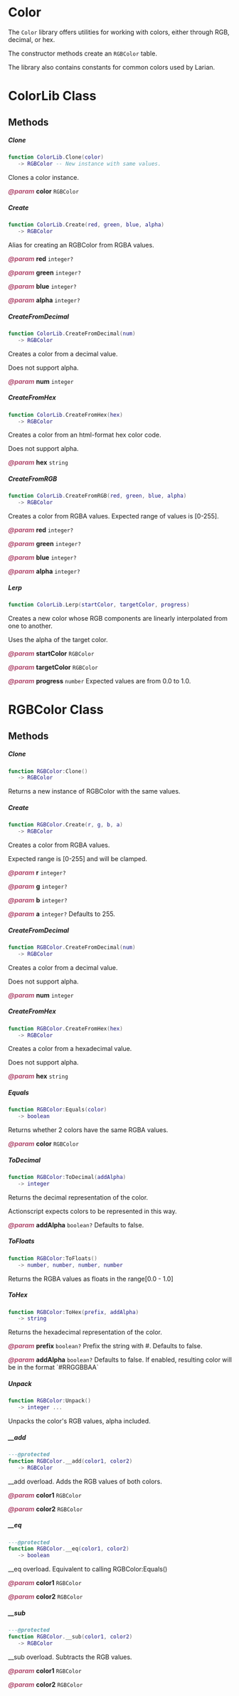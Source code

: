 # Color
The `Color` library offers utilities for working with colors, either through RGB, decimal, or hex.

The constructor methods create an `RGBColor` table.

The library also contains constants for common colors used by Larian.

<doc class="ColorLib">

# ColorLib Class

## Methods

##### Clone

```lua
function ColorLib.Clone(color)
   -> RGBColor -- New instance with same values.
```

Clones a color instance.

<p style="margin-bottom:0px;"><span style="color:#B04A6E;"><b><i>@param</i></b></span> <b>color</b> <code>RGBColor</code></p>

##### Create

```lua
function ColorLib.Create(red, green, blue, alpha)
   -> RGBColor
```

Alias for creating an RGBColor from RGBA values.

<p style="margin-bottom:0px;"><span style="color:#B04A6E;"><b><i>@param</i></b></span> <b>red</b> <code>integer?</code></p>

<p style="margin-bottom:0px;"><span style="color:#B04A6E;"><b><i>@param</i></b></span> <b>green</b> <code>integer?</code></p>

<p style="margin-bottom:0px;"><span style="color:#B04A6E;"><b><i>@param</i></b></span> <b>blue</b> <code>integer?</code></p>

<p style="margin-bottom:0px;"><span style="color:#B04A6E;"><b><i>@param</i></b></span> <b>alpha</b> <code>integer?</code></p>

##### CreateFromDecimal

```lua
function ColorLib.CreateFromDecimal(num)
   -> RGBColor
```

Creates a color from a decimal value.

Does not support alpha.

<p style="margin-bottom:0px;"><span style="color:#B04A6E;"><b><i>@param</i></b></span> <b>num</b> <code>integer</code></p>

##### CreateFromHex

```lua
function ColorLib.CreateFromHex(hex)
   -> RGBColor
```

Creates a color from an html-format hex color code.

Does not support alpha.

<p style="margin-bottom:0px;"><span style="color:#B04A6E;"><b><i>@param</i></b></span> <b>hex</b> <code>string</code></p>

##### CreateFromRGB

```lua
function ColorLib.CreateFromRGB(red, green, blue, alpha)
   -> RGBColor
```

Creates a color from RGBA values. Expected range of values is [0-255].

<p style="margin-bottom:0px;"><span style="color:#B04A6E;"><b><i>@param</i></b></span> <b>red</b> <code>integer?</code></p>

<p style="margin-bottom:0px;"><span style="color:#B04A6E;"><b><i>@param</i></b></span> <b>green</b> <code>integer?</code></p>

<p style="margin-bottom:0px;"><span style="color:#B04A6E;"><b><i>@param</i></b></span> <b>blue</b> <code>integer?</code></p>

<p style="margin-bottom:0px;"><span style="color:#B04A6E;"><b><i>@param</i></b></span> <b>alpha</b> <code>integer?</code></p>

##### Lerp

```lua
function ColorLib.Lerp(startColor, targetColor, progress)
```

Creates a new color whose RGB components are linearly interpolated from one to another.

Uses the alpha of the target color.

<p style="margin-bottom:0px;"><span style="color:#B04A6E;"><b><i>@param</i></b></span> <b>startColor</b> <code>RGBColor</code></p>

<p style="margin-bottom:0px;"><span style="color:#B04A6E;"><b><i>@param</i></b></span> <b>targetColor</b> <code>RGBColor</code></p>

<p style="margin-bottom:0px;"><span style="color:#B04A6E;"><b><i>@param</i></b></span> <b>progress</b> <code>number</code> Expected values are from 0.0 to 1.0.</p>
</doc>

<doc class="RGBColor">

# RGBColor Class

## Methods

##### Clone

```lua
function RGBColor:Clone()
   -> RGBColor
```

Returns a new instance of RGBColor with the same values.

##### Create

```lua
function RGBColor.Create(r, g, b, a)
   -> RGBColor
```

Creates a color from RGBA values.

Expected range is [0-255] and will be clamped.

<p style="margin-bottom:0px;"><span style="color:#B04A6E;"><b><i>@param</i></b></span> <b>r</b> <code>integer?</code></p>

<p style="margin-bottom:0px;"><span style="color:#B04A6E;"><b><i>@param</i></b></span> <b>g</b> <code>integer?</code></p>

<p style="margin-bottom:0px;"><span style="color:#B04A6E;"><b><i>@param</i></b></span> <b>b</b> <code>integer?</code></p>

<p style="margin-bottom:0px;"><span style="color:#B04A6E;"><b><i>@param</i></b></span> <b>a</b> <code>integer?</code> Defaults to 255.</p>

##### CreateFromDecimal

```lua
function RGBColor.CreateFromDecimal(num)
   -> RGBColor
```

Creates a color from a decimal value.

Does not support alpha.

<p style="margin-bottom:0px;"><span style="color:#B04A6E;"><b><i>@param</i></b></span> <b>num</b> <code>integer</code></p>

##### CreateFromHex

```lua
function RGBColor.CreateFromHex(hex)
   -> RGBColor
```

Creates a color from a hexadecimal value.

Does not support alpha.

<p style="margin-bottom:0px;"><span style="color:#B04A6E;"><b><i>@param</i></b></span> <b>hex</b> <code>string</code></p>

##### Equals

```lua
function RGBColor:Equals(color)
   -> boolean
```

Returns whether 2 colors have the same RGBA values.

<p style="margin-bottom:0px;"><span style="color:#B04A6E;"><b><i>@param</i></b></span> <b>color</b> <code>RGBColor</code></p>

##### ToDecimal

```lua
function RGBColor:ToDecimal(addAlpha)
   -> integer
```

Returns the decimal representation of the color.

Actionscript expects colors to be represented in this way.

<p style="margin-bottom:0px;"><span style="color:#B04A6E;"><b><i>@param</i></b></span> <b>addAlpha</b> <code>boolean?</code> Defaults to false.</p>

##### ToFloats

```lua
function RGBColor:ToFloats()
   -> number, number, number, number
```

Returns the RGBA values as floats in the range[0.0 - 1.0]

##### ToHex

```lua
function RGBColor:ToHex(prefix, addAlpha)
   -> string
```

Returns the hexadecimal representation of the color.

<p style="margin-bottom:0px;"><span style="color:#B04A6E;"><b><i>@param</i></b></span> <b>prefix</b> <code>boolean?</code> Prefix the string with #. Defaults to false.</p>

<p style="margin-bottom:0px;"><span style="color:#B04A6E;"><b><i>@param</i></b></span> <b>addAlpha</b> <code>boolean?</code> Defaults to false. If enabled, resulting color will be in the format `#RRGGBBAA`</p>

##### Unpack

```lua
function RGBColor:Unpack()
   -> integer ...
```

Unpacks the color's RGB values, alpha included.

##### __add

```lua
---@protected
function RGBColor.__add(color1, color2)
   -> RGBColor
```

__add overload. Adds the RGB values of both colors.

<p style="margin-bottom:0px;"><span style="color:#B04A6E;"><b><i>@param</i></b></span> <b>color1</b> <code>RGBColor</code></p>

<p style="margin-bottom:0px;"><span style="color:#B04A6E;"><b><i>@param</i></b></span> <b>color2</b> <code>RGBColor</code></p>

##### __eq

```lua
---@protected
function RGBColor.__eq(color1, color2)
   -> boolean
```

__eq overload. Equivalent to calling RGBColor:Equals()

<p style="margin-bottom:0px;"><span style="color:#B04A6E;"><b><i>@param</i></b></span> <b>color1</b> <code>RGBColor</code></p>

<p style="margin-bottom:0px;"><span style="color:#B04A6E;"><b><i>@param</i></b></span> <b>color2</b> <code>RGBColor</code></p>

##### __sub

```lua
---@protected
function RGBColor.__sub(color1, color2)
   -> RGBColor
```

__sub overload. Subtracts the RGB values.

<p style="margin-bottom:0px;"><span style="color:#B04A6E;"><b><i>@param</i></b></span> <b>color1</b> <code>RGBColor</code></p>

<p style="margin-bottom:0px;"><span style="color:#B04A6E;"><b><i>@param</i></b></span> <b>color2</b> <code>RGBColor</code></p>
</doc>